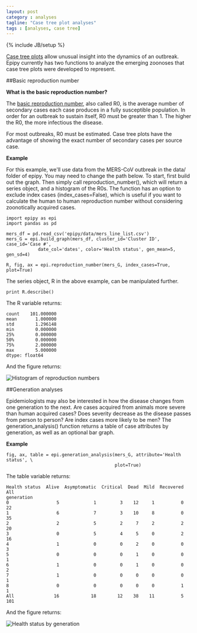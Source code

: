 ```yaml
---
layout: post
category : analyses
tagline: "Case tree plot analyses"
tags : [analyses, case tree]
---
```

{% include JB/setup %}

[Case tree plots](http://cmrivers.github.io/epipy/plots/2014/02/01/case-tree-plot/) allow unusual insight into the dynamics of an outbreak. Epipy currently has two functions to analyze the emerging zoonoses that case tree plots were developed to represent.

##Basic reproduction number

**What is the basic reproduction number?**

The [basic reproduction number](http://en.wikipedia.org/wiki/Basic_reproduction_number),
also called R0, is the average number of secondary cases each case produces
in a fully susceptible population. In order for an outbreak to sustain itself,
R0 must be greater than 1. The higher the R0, the more infectious the disease.

For most outbreaks, R0 must be estimated. Case tree plots have the advantage
of showing the exact number of secondary cases per source case.

**Example**

For this example, we'll use data from the MERS-CoV outbreak in the data/ folder of epipy.
You may need to change the path below. To start, first build out the graph.
Then simply call reproduction_number(), which will return a series object,
and a histogram of the R0s. The function has an option to exclude index cases
(index_cases=False), which is useful if you want to calculate the human
to human reproduction number without considering zoonotically acquired cases.

    import epipy as epi
    import pandas as pd

    mers_df = pd.read_csv('epipy/data/mers_line_list.csv')
    mers_G = epi.build_graph(mers_df, cluster_id='Cluster ID', case_id='Case #',
		        date_col='dates', color='Health status', gen_mean=5, gen_sd=4)

    R, fig, ax = epi.reproduction_number(mers_G, index_cases=True, plot=True)


The series object, R in the above example, can be manipulated further.

    print R.describe()

The R variable returns:

    count    101.000000
    mean       1.000000
    std        1.296148
    min        0.000000
    25%        0.000000
    50%        0.000000
    75%        2.000000
    max        5.000000
    dtype: float64

And the figure returns:

![Histogram of reproduction numbers](https://github.com/cmrivers/epipy/blob/master/figs/r0_hist.png?raw=true)



##Generation analyses

Epidemiologists may also be interested in how the disease changes from
one generation to the next. Are cases acquired from animals more severe
than human acquired cases? Does severity decrease as the disease passes
from person to person? Are index cases more likely to be men?
The generation_analysis() function returns a table of case attributes by
generation, as well as an optional bar graph.


**Example**

    fig, ax, table = epi.generation_analysis(mers_G, attribute='Health status', \
                                             plot=True)

The table variable returns:

    Health status  Alive  Asymptomatic  Critical  Dead  Mild  Recovered  All
    generation
    0                  5             1         3    12     1          0   22
    1                  6             7         3    10     8          0   35
    2                  2             5         2     7     2          2   20
    3                  0             5         4     5     0          2   16
    4                  1             0         0     2     0          0    3
    5                  0             0         0     1     0          0    1
    6                  1             0         0     1     0          0    2
    7                  1             0         0     0     0          0    1
    8                  0             0         0     0     0          1    1
    All               16            18        12    38    11          5  101

And the figure returns:

![Health status by generation](https://github.com/cmrivers/epipy/blob/master/figs/mers_generation_hist.png?raw=true)
